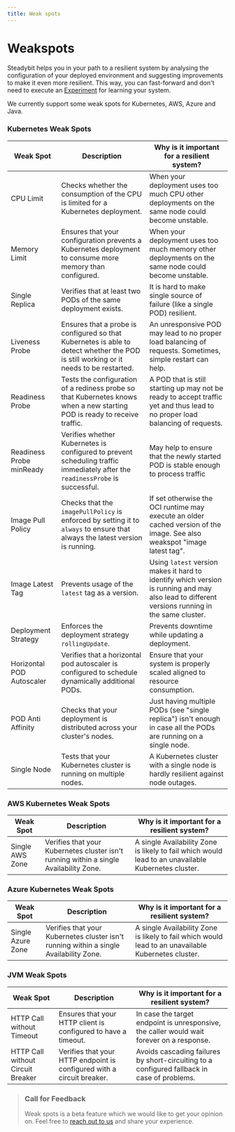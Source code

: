 ```yaml
---
title: Weak spots
---
```


# Weakspots

Steadybit helps you in your path to a resilient system by analysing the configuration of your deployed environment and suggesting improvements to make it even more resilient. This way, you can fast-forward and don't need to execute an [Experiment](../experiments/) for learning your system.

We currently support some weak spots for Kubernetes, AWS, Azure and Java.

### Kubernetes Weak Spots

| Weak Spot                 | Description                                                                                                                           | Why is it important for a resilient system?                                                                                                    |
| ------------------------- | ------------------------------------------------------------------------------------------------------------------------------------- | ---------------------------------------------------------------------------------------------------------------------------------------------- |
| CPU Limit                 | Checks whether the consumption of the CPU is limited for a Kubernetes deployment.                                                     | When your deployment uses too much CPU other deployments on the same node could become unstable.                                               |
| Memory Limit              | Ensures that your configuration prevents a Kubernetes deployment to consume more memory than configured.                              | When your deployment uses too much memory other deployments on the same node could become unstable.                                            |
| Single Replica            | Verifies that at least two PODs of the same deployment exists.                                                                        | It is hard to make single source of failure (like a single POD) resilient.                                                                     |
| Liveness Probe            | Ensures that a probe is configured so that Kubernetes is able to detect whether the POD is still working or it needs to be restarted. | An unresponsive POD may lead to no proper load balancing of requests. Sometimes, simple restart can help.                                      |
| Readiness Probe           | Tests the configuration of a rediness probe so that Kubernetes knows when a new starting POD is ready to receive traffic.             | A POD that is still starting up may not be ready to accept traffic yet and thus lead to no proper load balancing of requests.                  |
| Readiness Probe minReady  | Verifies whether Kubernetes is configured to prevent scheduling traffic immediately after the `readinessProbe` is successful.         | May help to ensure that the newly started POD is stable enough to process traffic                                                              |
| Image Pull Policy         | Checks that the `imagePullPolicy` is enforced by setting it to `always` to ensure that always the latest version is running.          | If set otherwise the OCI runtime may execute an older cached version of the image. See also weakspot "image latest tag".                       |
| Image Latest Tag          | Prevents usage of the `latest` tag as a version.                                                                                      | Using `latest` version makes it hard to identify which version is running and may also lead to different versions running in the same cluster. |
| Deployment Strategy       | Enforces the deployment strategy `rollingUpdate`.                                                                                     | Prevents downtime while updating a deployment.                                                                                                 |
| Horizontal POD Autoscaler | Verifies that a horizontal pod autoscaler is configured to schedule dynamically additional PODs.                                      | Ensure that your system is properly scaled aligned to resource consumption.                                                                    |
| POD Anti Affinity         | Checks that your deployment is distributed across your cluster's nodes.                                                               | Just having multiple PODs (see "single replica") isn't enough in case all the PODs are running on a single node.                               |
| Single Node               | Tests that your Kubernetes cluster is running on multiple nodes.                                                                      | A Kubernetes cluster with a single node is hardly resilient against node outages.                                                              |

### AWS Kubernetes Weak Spots

| Weak Spot       | Description                                                                            | Why is it important for a resilient system?                                                         |
| --------------- | -------------------------------------------------------------------------------------- | --------------------------------------------------------------------------------------------------- |
| Single AWS Zone | Verifies that your Kubernetes cluster isn't running within a single Availability Zone. | A single Availability Zone is likely to fail which would lead to an unavailable Kubernetes cluster. |

### Azure Kubernetes Weak Spots

| Weak Spot         | Description                                                                            | Why is it important for a resilient system?                                                         |
| ----------------- | -------------------------------------------------------------------------------------- | --------------------------------------------------------------------------------------------------- |
| Single Azure Zone | Verifies that your Kubernetes cluster isn't running within a single Availability Zone. | A single Availability Zone is likely to fail which would lead to an unavailable Kubernetes cluster. |

### JVM Weak Spots

| Weak Spot                         | Description                                                            | Why is it important for a resilient system?                                                 |
| --------------------------------- | ---------------------------------------------------------------------- | ------------------------------------------------------------------------------------------- |
| HTTP Call without Timeout         | Ensures that your HTTP client is configured to have a timeout.         | In case the target endpoint is unresponsive, the caller would wait forever on a response.   |
| HTTP Call without Circuit Breaker | Verifies that your HTTP endpoint is configured with a circuit breaker. | Avoids cascading failures by short-circuiting to a configured fallback in case of problems. |

> ### Call for Feedback
>
> Weak spots is a beta feature which we would like to get your opinion on. Feel free to [reach out to us](https://www.steadybit.com/contact) and share your experience.
